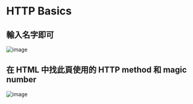 # HTTP Basics
## 輸入名字即可
![image](https://user-images.githubusercontent.com/77574305/173566188-8cf2c126-b3a3-48b4-b250-7f34ce3a7f3a.png)
## 在 HTML 中找此頁使用的 HTTP method 和 magic number
![image](https://user-images.githubusercontent.com/77574305/173566375-e33e097c-66f8-4ae8-bd9d-ccf15a9010a6.png)
